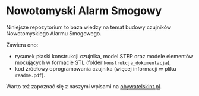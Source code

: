 # Nowotomyski Alarm Smogowy

Niniejsze repozytorium to baza wiedzy na temat budowy czujników Nowotomyskiego Alarmu Smogowego.

Zawiera ono:
- rysunek płaski konstrukcji czujnika, model STEP oraz modele elementów mocujących w formacie STL (folder `konstrukcja_dokumentacja`),
- kod źródłowy oprogramowania czujnika (więcej informacji w pliku `readme.pdf`).

Warto też zapoznać się z naszymi wpisami na [obywatelskint.pl](http://obywatelskint.pl/category/monitoring-powietrza/).